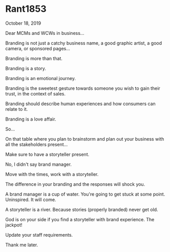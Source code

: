# Rant1853



October 18, 2019

Dear MCMs and WCWs in business...

Branding is not just a catchy business name, a good graphic artist, a good camera, or sponsored pages...

Branding is more than that.

Branding is a story. 

Branding is an emotional journey.

Branding is the sweetest gesture towards someone you wish to gain their trust, in the context of sales.

Branding should describe human experiences and how consumers can relate to it.

Branding is a love affair.

So...

On that table where you plan to brainstorm and plan out your business with all the stakeholders present...

Make sure to have a storyteller present. 

No, I didn't say brand manager. 

Move with the times, work with a storyteller.

The difference in your branding and the responses will shock you.

A brand manager is a cup of water. You're going to get stuck at some point. Uninspired. It will come. 

A storyteller is a river. Because stories (properly branded) never get old.

God is on your side if you find a storyteller with brand experience. The jackpot!

Update your staff requirements.

Thank me later.